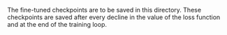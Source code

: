 The fine-tuned checkpoints are to be saved in this directory.
These checkpoints are saved after every decline in the value of the loss function and at the end of the training loop.
